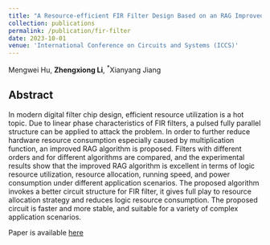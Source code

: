 ```yaml
---
title: "A Resource-efficient FIR Filter Design Based on an RAG Improved Algorithm"
collection: publications
permalink: /publication/fir-filter
date: 2023-10-01
venue: 'International Conference on Circuits and Systems (ICCS)'
---
```


Mengwei Hu, **Zhengxiong Li**, $^*$Xianyang Jiang 

## Abstract
In modern digital filter chip design, efficient resource utilization is a hot topic. Due to linear phase characteristics of FIR filters, a pulsed fully parallel structure can be applied to attack the problem. In order to further reduce hardware resource consumption especially caused by multiplication function, an improved RAG algorithm is proposed. Filters with different orders and for different algorithms are compared, and the experimental results show that the improved RAG algorithm is excellent in terms of logic resource utilization, resource allocation, running speed, and power consumption under different application scenarios. The proposed algorithm invokes a better circuit structure for FIR filter, it gives full play to resource allocation strategy and reduces logic resource consumption. The proposed circuit is faster and more stable, and suitable for a variety of complex application scenarios.

Paper is available [here](http://zhengxiongli08.github.io/files/FIR_Filter.pdf)
